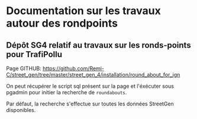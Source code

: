# Documentation sur les travaux autour des rondpoints

## Dépôt SG4 relatif au travaux sur les ronds-points pour TrafiPollu
Page GITHUB: https://github.com/Remi-C/street_gen/tree/master/street_gen_4/installation/round_about_for_ign

On peut récupérer le script sql présent sur la page et l'éxécuter sous pgadmin pour initier la recherche de `roundabouts`.

Par défaut, la recherche s'effectue sur toutes les données StreetGen disponibles.
